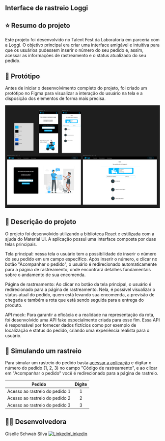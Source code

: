 ## Interface de rastreio Loggi

 ## ⭐️ Resumo do projeto
 Este projeto foi desenvolvido no Talent Fest da Laboratoria em parceria com a Loggi. O objetivo principal era criar uma interface amigável e intuitiva para que os usuários pudessem inserir o número do seu pedido e, assim, acessar as informações de rastreamento e o status atualizado do seu pedido.

 ## 🎨 Protótipo
Antes de iniciar o desenvolvimento completo do projeto, foi criado um protótipo no Figma para visualizar a interação do usuário na tela e a disposição dos elementos de forma mais precisa.

<img src="public/prototipo.png" />

## 📝 Descrição do projeto
O projeto foi desenvolvido utilizando a biblioteca React e estilizada com a ajuda do Material UI. A aplicação possui uma interface composta por duas telas principais.

Tela principal:
nessa tela o usuário tem a possibilidade de inserir o número do seu pedido em um campo específico. Após inserir o número, e clicar no botão "Acompanhar o pedido", o usuário é redirecionado automaticamente para a página de rastreamento, onde encontrará detalhes fundamentais sobre o andamento de sua encomenda.

Página de rastreamento:
Ao clicar no botão da tela principal, o usuário é redirecionado para a página de rastreamento. Nela, é possível visualizar o status atual do pedido, quem está levando sua encomenda, a previsão de chegada e também a rota que está sendo seguida para a entrega do produto.

API mock:
Para garantir a eficácia e a realidade na representação da rota, foi desenvolvido uma API fake especialmente criada para esse fim. Essa API é responsável por fornecer dados fictícios como por exemplo de localização e status do pedido, criando uma experiência realista para o usuário.

## 🚚 Simulando um rastreio

Para simular um rastreio do pedido basta [acessar a aplicação](https://desafio-frontend-loggi.vercel.app/) e digitar o número do pedido (1, 2, 3) no campo "Código de rastreamento", e ao clicar em "Acompanhar o pedido" você é redirecionado para a página de rastreio.


| Pedido                    | Digite |
|------------------------------|:----:|
| Acesso ao rastreio do pedido 1 | 1 |
| Acesso ao rastreio do pedido 2 | 2 |
| Acesso ao rastreio do pedido 3 | 3 |


## 👩‍💻 Desenvolvedora
Giselle Schwab Silva  [![Linkedin](https://i.stack.imgur.com/gVE0j.png)Linkedin](https://www.linkedin.com/in/giselle-schwab-silva-58930610a/)

